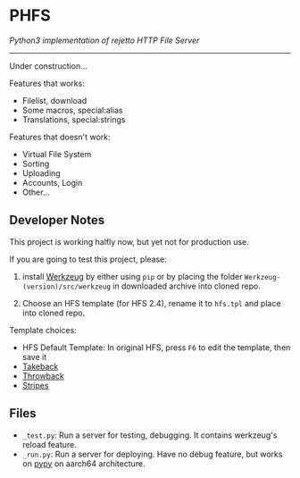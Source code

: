 # PHFS
*Python3 implementation of rejetto HTTP File Server*

----
Under construction...

Features that works:
- Filelist, download
- Some macros, special:alias
- Translations, special:strings

Features that doesn't work:
- Virtual File System
- Sorting
- Uploading
- Accounts, Login
- Other...

## Developer Notes

This project is working halfly now, but yet not for production use.

If you are going to test this project, please:

1. install [Werkzeug](https://pypi.org/project/Werkzeug/) by either using `pip` or by placing the folder `Werkzeug-(version)/src/werkzeug` in downloaded archive into cloned repo.

2. Choose an HFS template (for HFS 2.4), rename it to `hfs.tpl` and place into cloned repo.

Template choices:
- HFS Default Template: In original HFS, press `F6` to edit the template, then save it
- [Takeback](https://github.com/NaitLee/Takeback-HFS-Template/releases/latest)
- [Throwback](http://rejetto.com/forum/index.php?topic=12055.0)
- [Stripes](http://rejetto.com/forum/index.php?topic=13415.0)

## Files

- `_test.py`: Run a server for testing, debugging. It contains werkzeug's reload feature.
- `_run.py`: Run a server for deploying. Have no debug feature, but works on [pypy](https://www.pypy.org/) on aarch64 architecture.
